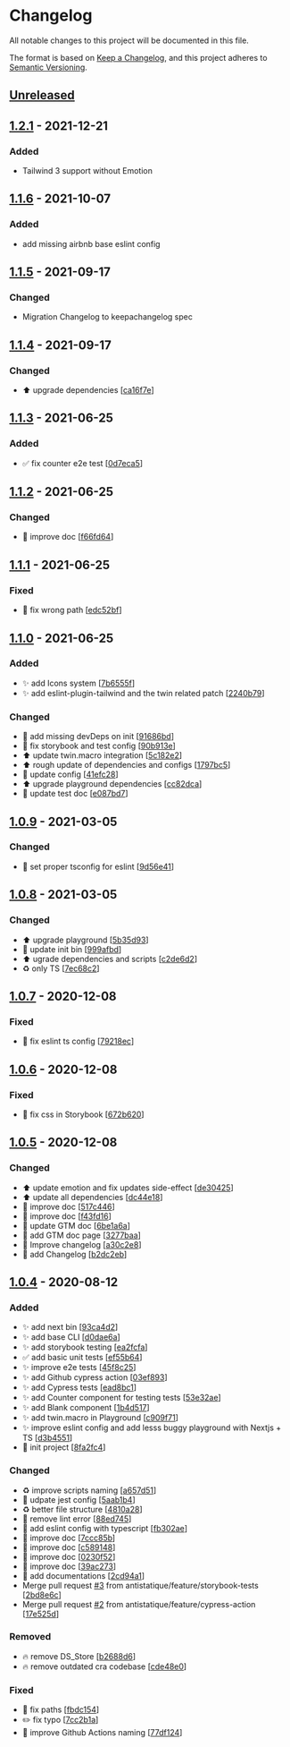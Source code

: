 # Changelog
All notable changes to this project will be documented in this file.

The format is based on [Keep a Changelog](https://keepachangelog.com/en/1.0.0/),
and this project adheres to [Semantic Versioning](https://semver.org/spec/v2.0.0.html).

## [Unreleased]

## [1.2.1] - 2021-12-21
### Added
- Tailwind 3 support without Emotion

## [1.1.6] - 2021-10-07
### Added
- add missing airbnb base eslint config

## [1.1.5] - 2021-09-17
### Changed
- Migration Changelog to keepachangelog spec

## [1.1.4] - 2021-09-17
### Changed
- ⬆️ upgrade dependencies \[[ca16f7e](https://github.com/antistatique/frontend-development-configuration/commit/ca16f7e4644c3909fa30531f110be2ac08ac1965)]

## [1.1.3] - 2021-06-25
### Added
- ✅ fix counter e2e test \[[0d7eca5](https://github.com/antistatique/frontend-development-configuration/commit/0d7eca53a91e58f53115ec1c900b26ab1ac57f2b)]

## [1.1.2] - 2021-06-25
### Changed
- 📝 improve doc \[[f66fd64](https://github.com/antistatique/frontend-development-configuration/commit/f66fd6480dc7fb7dcb62bc74cfcf4e2265f814c8)]

## [1.1.1] - 2021-06-25
### Fixed
- 🐛 fix wrong path \[[edc52bf](https://github.com/antistatique/frontend-development-configuration/commit/edc52bfa4da0dfac18154ccbbbf70a8caec4c281)]

## [1.1.0] - 2021-06-25
### Added
- ✨ add Icons system \[[7b6555f](https://github.com/antistatique/frontend-development-configuration/commit/7b6555fcbcbceb3405a9cbe0eb9980ccf95503b4)]
- ✨ add eslint-plugin-tailwind and the twin related patch \[[2240b79](https://github.com/antistatique/frontend-development-configuration/commit/2240b79d16dae7ff98df1697f411a18845b31da0)]

### Changed
- 🔧 add missing devDeps on init \[[91686bd](https://github.com/antistatique/frontend-development-configuration/commit/91686bdb8b30c242222a61dc1073fc334c90ea75)]
- 🔧 fix storybook and test config \[[90b913e](https://github.com/antistatique/frontend-development-configuration/commit/90b913ec40ad2938bf301128f78bb9f7be84169b)]
- ⬆️ update twin.macro integration \[[5c182e2](https://github.com/antistatique/frontend-development-configuration/commit/5c182e27fa9e4755e5c225ff105d005fb077dcb9)]
- ⬆️ rough update of dependencies and configs \[[1797bc5](https://github.com/antistatique/frontend-development-configuration/commit/1797bc501d83cec91305b696743eeb76f2471b72)]
- 🔧 update config \[[41efc28](https://github.com/antistatique/frontend-development-configuration/commit/41efc288cf08ffdb2212c92e8db0cf927980bdd6)]
- ⬆️ upgrade playground dependencies \[[cc82dca](https://github.com/antistatique/frontend-development-configuration/commit/cc82dca353f224e55a00edec55fd4a8e79cc849f)]
- 📝 update test doc \[[e087bd7](https://github.com/antistatique/frontend-development-configuration/commit/e087bd7f26743a7242b49868bfd4d85403911ad4)]

## [1.0.9] - 2021-03-05
### Changed
- 🔧 set proper tsconfig for eslint \[[9d56e41](https://github.com/antistatique/frontend-development-configuration/commit/9d56e41bb5e268603276a2bba56e5328fdfe8fcc)]

## [1.0.8] - 2021-03-05
### Changed
- ⬆️ upgrade playground \[[5b35d93](https://github.com/antistatique/frontend-development-configuration/commit/5b35d938db2c268cedb5e36ef5da4905e90ac7ed)]
- 🔧 update init bin \[[999afbd](https://github.com/antistatique/frontend-development-configuration/commit/999afbd9f08c3440afb0c439f6d1a82fb2d3809a)]
- ⬆️ ugrade dependencies and scripts \[[c2de6d2](https://github.com/antistatique/frontend-development-configuration/commit/c2de6d275d8ec0e54365d010c96d9163221c9de4)]
- ♻️ only TS \[[7ec68c2](https://github.com/antistatique/frontend-development-configuration/commit/7ec68c2dffd80b654805238dcafa40ce2ce5e281)]

## [1.0.7] - 2020-12-08
### Fixed
- 🐛 fix eslint ts config \[[79218ec](https://github.com/antistatique/frontend-development-configuration/commit/79218ecf6cd09762e241d5db985f2e0aec75bf1c)]

## [1.0.6] - 2020-12-08
### Fixed
- 🐛 fix css in Storybook \[[672b620](https://github.com/antistatique/frontend-development-configuration/commit/672b6208069ae623f07af917fb53209103ac7178)]

## [1.0.5] - 2020-12-08
### Changed
- ⬆️ update emotion and fix updates side-effect \[[de30425](https://github.com/antistatique/frontend-development-configuration/commit/de3042555f0961080f623d060566c617a39dd1bd)]
- ⬆️ update all dependencies \[[dc44e18](https://github.com/antistatique/frontend-development-configuration/commit/dc44e188aa11a56cc823abda8f7c70b16ea62c52)]
- 📝 improve doc \[[517c446](https://github.com/antistatique/frontend-development-configuration/commit/517c446826c8615e348493b3a9f94f125187b8fe)]
- 📝 improve doc \[[f43fd16](https://github.com/antistatique/frontend-development-configuration/commit/f43fd1693e9ba59aaea461910c76d14e14603a4f)]
- 📝 update GTM doc \[[6be1a6a](https://github.com/antistatique/frontend-development-configuration/commit/6be1a6ab52a9e26db53301f6185990c287741b83)]
- 📝 add GTM doc page \[[3277baa](https://github.com/antistatique/frontend-development-configuration/commit/3277baaf24b4cf82e8edf22b2b359d8f40c228c1)]
- 📝 Improve changelog \[[a30c2e8](https://github.com/antistatique/frontend-development-configuration/commit/a30c2e88ebad031efcd17ce343890bd11390acd0)]
- 📝 add Changelog \[[b2dc2eb](https://github.com/antistatique/frontend-development-configuration/commit/b2dc2eb79ecd30d3370c2d3691b0a5d951ba6164)]

## [1.0.4] - 2020-08-12
### Added
- ✨ add next bin \[[93ca4d2](https://github.com/antistatique/frontend-development-configuration/commit/93ca4d2092fc2d198f99f882a352e7d05eb7b2b5)]
- ✨ add base CLI \[[d0dae6a](https://github.com/antistatique/frontend-development-configuration/commit/d0dae6a5cc9951c0b04bb532bacf8e8d63d5d2f6)]
- ✨ add storybook testing \[[ea2fcfa](https://github.com/antistatique/frontend-development-configuration/commit/ea2fcfab0a2012904528332fdb84ca094eb622ae)]
- ✅ add basic unit tests \[[ef55b64](https://github.com/antistatique/frontend-development-configuration/commit/ef55b6405d38a99cef9fe9a6be3a50e117f4afb0)]
- ✨ improve e2e tests \[[45f8c25](https://github.com/antistatique/frontend-development-configuration/commit/45f8c2507782acf9ffa5b50171f21b3a8120fa8a)]
- ✨ add Github cypress action \[[03ef893](https://github.com/antistatique/frontend-development-configuration/commit/03ef893459924e87d9d2fb6b965c38c90260d021)]
- ✨ add Cypress tests \[[ead8bc1](https://github.com/antistatique/frontend-development-configuration/commit/ead8bc1ba5439a95307f331eb7d97c91e9d28e5c)]
- ✨ add Counter component for testing tests \[[53e32ae](https://github.com/antistatique/frontend-development-configuration/commit/53e32ae5024f660e7148ed760b7fc203e70f611e)]
- ✨ add Blank component \[[1b4d517](https://github.com/antistatique/frontend-development-configuration/commit/1b4d5179f7f3e6b92a559a13eb73f01ab39eb771)]
- ✨ add twin.macro in Playground \[[c909f71](https://github.com/antistatique/frontend-development-configuration/commit/c909f71a2d80975840940dd5e77825f62c608dd9)]
- ✨ improve eslint config and add lesss buggy playground with Nextjs + TS \[[d3b4551](https://github.com/antistatique/frontend-development-configuration/commit/d3b45519197af58737b486698d850aafb352b69a)]
- 🎉 init project \[[8fa2fc4](https://github.com/antistatique/frontend-development-configuration/commit/8fa2fc4a58af02aadcaa7b8b03f51320b5a6d6ac)]

### Changed
- ♻️ improve scripts naming \[[a657d51](https://github.com/antistatique/frontend-development-configuration/commit/a657d51d402bf3abeebcecfad5487b7ef6f35f87)]
- 🔧 udpate jest config \[[5aab1b4](https://github.com/antistatique/frontend-development-configuration/commit/5aab1b46162a6e184915f05659fa16ef6070194d)]
- ♻️ better file structure \[[4810a28](https://github.com/antistatique/frontend-development-configuration/commit/4810a28c724d34ddb5c22d57c355968ab86a69b5)]
- 🚨 remove lint error \[[88ed745](https://github.com/antistatique/frontend-development-configuration/commit/88ed745fb8d325d054a0a859310bbdf19a94eacd)]
- 🔧 add eslint config with typescript \[[fb302ae](https://github.com/antistatique/frontend-development-configuration/commit/fb302ae5aec599133a92da11a6cda2d2dd00c520)]
- 📝 improve doc \[[7ccc85b](https://github.com/antistatique/frontend-development-configuration/commit/7ccc85b828ba1f3b7514af7530a56ab8968246c9)]
- 📝 improve doc \[[c589148](https://github.com/antistatique/frontend-development-configuration/commit/c58914865c2c5ec5fabdbb50994708b7e9ea86a1)]
- 📝 improve doc \[[0230f52](https://github.com/antistatique/frontend-development-configuration/commit/0230f52634347004e78590b813f2429cc18c49c8)]
- 📝 improve doc \[[39ac273](https://github.com/antistatique/frontend-development-configuration/commit/39ac273f0c942214f4a568271e377b9801b17016)]
- 📝 add documentations \[[2cd94a1](https://github.com/antistatique/frontend-development-configuration/commit/2cd94a12a887aac9850c10b9b0948c95beeffcfc)]
- Merge pull request [#3](https://github.com/antistatique/frontend-development-configuration/issues/3) from antistatique/feature/storybook-tests \[[2bd8e6c](https://github.com/antistatique/frontend-development-configuration/commit/2bd8e6c9e246a1a7475b4eb6e2248cb321fa007a)]
- Merge pull request [#2](https://github.com/antistatique/frontend-development-configuration/issues/2) from antistatique/feature/cypress-action \[[17e525d](https://github.com/antistatique/frontend-development-configuration/commit/17e525d25747bbfb06e1210c41015535b502813e)]

### Removed
- 🔥 remove DS_Store \[[b2688d6](https://github.com/antistatique/frontend-development-configuration/commit/b2688d62b0af4383727f5b7035c132280343f6b0)]
- 🔥 remove outdated cra codebase \[[cde48e0](https://github.com/antistatique/frontend-development-configuration/commit/cde48e0be09397ac030d5fa79848ee936779303f)]

### Fixed
- 🐛 fix paths \[[fbdc154](https://github.com/antistatique/frontend-development-configuration/commit/fbdc154f093bfb6aa258b75a2e879382b1a8a46d)]
- ✏️ fix typo \[[7cc2b1a](https://github.com/antistatique/frontend-development-configuration/commit/7cc2b1a6bf8a9db1f0d1f1be53cb5e946dd47027)]
- 💚 improve Github Actions naming \[[77df124](https://github.com/antistatique/frontend-development-configuration/commit/77df12461e75110951f577c2177e49bd1e1c30bd)]

[Unreleased]: https://github.com/antistatique/frontend-development-configuration/compare/1.2.1...HEAD
[1.2.1]: https://github.com/antistatique/frontend-development-configuration/compare/1.1.6...1.2.1
[1.1.6]: https://github.com/antistatique/frontend-development-configuration/compare/1.1.5...1.1.6
[1.1.5]: https://github.com/antistatique/frontend-development-configuration/compare/v1.1.4...v1.1.5
[1.1.4]: https://github.com/antistatique/frontend-development-configuration/releases/tag/1.1.4
[1.1.3]: https://github.com/antistatique/frontend-development-configuration/releases/tag/1.1.3
[1.1.2]: https://github.com/antistatique/frontend-development-configuration/releases/tag/1.1.2
[1.1.1]: https://github.com/antistatique/frontend-development-configuration/releases/tag/1.1.1
[1.1.0]: https://github.com/antistatique/frontend-development-configuration/releases/tag/1.1.0
[1.0.9]: https://github.com/antistatique/frontend-development-configuration/releases/tag/1.0.9
[1.0.8]: https://github.com/antistatique/frontend-development-configuration/releases/tag/1.0.8
[1.0.7]: https://github.com/antistatique/frontend-development-configuration/releases/tag/1.0.7
[1.0.6]: https://github.com/antistatique/frontend-development-configuration/releases/tag/1.0.6
[1.0.5]: https://github.com/antistatique/frontend-development-configuration/releases/tag/1.0.5
[1.0.4]: https://github.com/antistatique/frontend-development-configuration/releases/tag/1.0.4
